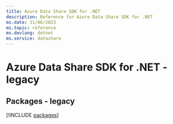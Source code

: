 ```yaml
---
title: Azure Data Share SDK for .NET
description: Reference for Azure Data Share SDK for .NET
ms.date: 11/06/2023
ms.topic: reference
ms.devlang: dotnet
ms.service: datashare
---
```

# Azure Data Share SDK for .NET - legacy
## Packages - legacy
[!INCLUDE [packages](data-share-index.md)]